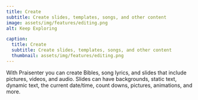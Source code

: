```yaml
---
title: Create
subtitle: Create slides, templates, songs, and other content
image: assets/img/features/editing.png
alt: Keep Exploring

caption:
  title: Create
  subtitle: Create slides, templates, songs, and other content
  thumbnail: assets/img/features/editing.png
---
```

With Praisenter you can create Bibles, song lyrics, and slides that include pictures, videos, and audio.  Slides can have backgrounds, static text, dynamic text, the current date/time, count downs, pictures, animations, and more.


